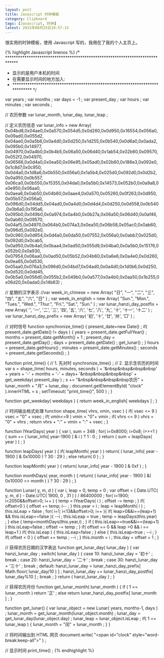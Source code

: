 ```yaml
---
layout: post
title: Javascript 时钟模板
category: Clipboard
tags: [Javascript, 时钟]
latest: 2015年08月25日19:57:13
---
```


很实用的时钟模板，使用 Javascript 写的，我用在了我的个人主页上。

{% highlight Javascript linenos %}
/* *****************************************************************************
* 显示的是用户本机的时间
* 在需要显示时间的地方加入: <script language="javascript" src="./js/clock.js"></script>
* ***************************************************************************** */

var years ;
var months ;
var days = -1 ;
var present_day ;
var hours ;
var minutes ;
var seconds ;

// 农历参数
var lunar_month, lunar_day, lunar_leap ;

// 定义农历信息
var lunar_info = new Array( 
0x04bd8,0x04ae0,0x0a570,0x054d5,0x0d260,0x0d950,0x16554,0x056a0,0x09ad0,0x055d2,
0x04ae0,0x0a5b6,0x0a4d0,0x0d250,0x1d255,0x0b540,0x0d6a0,0x0ada2,0x095b0,0x14977,
0x04970,0x0a4b0,0x0b4b5,0x06a50,0x06d40,0x1ab54,0x02b60,0x09570,0x052f2,0x04970,
0x06566,0x0d4a0,0x0ea50,0x06e95,0x05ad0,0x02b60,0x186e3,0x092e0,0x1c8d7,0x0c950,
0x0d4a0,0x1d8a6,0x0b550,0x056a0,0x1a5b4,0x025d0,0x092d0,0x0d2b2,0x0a950,0x0b557,
0x06ca0,0x0b550,0x15355,0x04da0,0x0a5b0,0x14573,0x052b0,0x0a9a8,0x0e950,0x06aa0,
0x0aea6,0x0ab50,0x04b60,0x0aae4,0x0a570,0x05260,0x0f263,0x0d950,0x05b57,0x056a0,
0x096d0,0x04dd5,0x04ad0,0x0a4d0,0x0d4d4,0x0d250,0x0d558,0x0b540,0x0b6a0,0x195a6,
0x095b0,0x049b0,0x0a974,0x0a4b0,0x0b27a,0x06a50,0x06d40,0x0af46,0x0ab60,0x09570,
0x04af5,0x04970,0x064b0,0x074a3,0x0ea50,0x06b58,0x05ac0,0x0ab60,0x096d5,0x092e0,
0x0c960,0x0d954,0x0d4a0,0x0da50,0x07552,0x056a0,0x0abb7,0x025d0,0x092d0,0x0cab5,
0x0a950,0x0b4a0,0x0baa4,0x0ad50,0x055d9,0x04ba0,0x0a5b0,0x15176,0x052b0,0x0a930,
0x07954,0x06aa0,0x0ad50,0x05b52,0x04b60,0x0a6e6,0x0a4e0,0x0d260,0x0ea65,0x0d530,
0x05aa0,0x076a3,0x096d0,0x04bd7,0x04ad0,0x0a4d0,0x1d0b6,0x0d250,0x0d520,0x0dd45,
0x0b5a0,0x056d0,0x055b2,0x049b0,0x0a577,0x0a4b0,0x0aa50,0x1b255,0x06d20,0x0ada0,0x14b63) ;

// 星期的汉字表示
//var week_in_chinese = new Array( "日", "一", "二", "三", "四", "五", "六", "日" ) ;
var week_in_english = new Array( "Sun.", "Mon.", "Tues.", "Wed.", "Thur.", "Fri.", "Sat.", "Sun." ) ;
var lunar_hanzi_day_postfix = new Array( '', '一', '二', '三', '四', '五', '六', '七', '八', '九', '十', '十一', '十二' ) ;
var lunar_hanzi_day_prefix = new Array( '初', '十', '廿', '卅', '□' ) ;

// 对时信号
function synchronize_time() {
	present_date=new Date() ;
	if( present_date.getDate() != days ) {
		years = present_date.getFullYear() ;
		months = present_date.getMonth() + 1 ;
		present_day = present_date.getDay() ; 
		days = present_date.getDate() ;
		get_lunar() ;
	}
	hours = present_date.getHours() ;
	minutes = present_date.getMinutes() ;
	seconds = present_date.getSeconds() ;
}

function print_time() {
	// 1. 先对时
	synchronize_time() ;
	// 2. 显示含农历的时间
	var s = shape_time( hours, minutes, seconds ) + '&nbsp&nbsp&nbsp&nbsp' + years + '-' + months + '-' + days+ '&nbsp&nbsp&nbsp&nbsp' + get_weekday( present_day ) ;
	s += "&nbsp&nbsp&nbsp&nbsp农历" + lunar_month + "月" + lunar_day ;
	document.getElementById( "clock" ).innerHTML = s ;
	setTimeout( "print_time()", 500 ) ;
}

function get_weekday( weekdays ) { 
	return week_in_english[ weekdays ] ;
}

// 时间输出格式处理
function shape_time( vhrs, vmin, vsec ) {
	if( vsec <= 9 ) vsec = "0" + vsec ;
	if( vmin<=9 ) vmin = "0"+ vmin ;
	if( vhrs <= 9 ) vhrs = "0" + vhrs ;
	return vhrs + ":" + vmin + ":" + vsec ;
}

function lYearDays( year ) {
	var i, sum = 348 ;
	for( i=0x8000; i>0x8; i>>=1 ) {
		sum += ( lunar_info[ year-1900 ] & i ) ? 1 : 0 ;
	}
	return ( sum + leapDays( year ) ) ;
}

function leapDays( year ) {
	if( leapMonth( year ) ) return( ( lunar_info[ year - 1900 ] & 0x10000 ) ? 30 : 29 ) ;
	else return( 0 ) ;
}

function leapMonth( year ) {
	return( lunar_info[ year - 1900 ] & 0xf ) ;
}

function monthDays( year, month ) {
	return( ( lunar_info[ year - 1900 ] &( 0x10000 >> month ) ) ? 30 : 29 ) ;
}

function Lunar( y, m, d ) {
	var i, leap = 0, temp = 0 ;
	var offset = ( Date.UTC( y, m, d ) - Date.UTC( 1900, 0 , 31 ) ) / 86400000 ;
	for( i=1900; i<2050&&offset>0; i++ ) { 
		temp = lYearDays( i ) ;
		offset -= temp ;
	}
	if( offset<0 ) {
		offset += temp;
		i-- ;
	}
	this.year = i ; 
	leap = leapMonth( i ) ;
	this.isLeap = false ; 
	for( i=1; i<13&&offset>0; i++ ){ 
		if( leap>0&&i==(leap+1) && this.isLeap==false ){
			--i ; 
			this.isLeap = true ;
			temp = leapDays(this.year) ;
		} else {
			temp=monthDays(this.year,i) ;
		} 
		if ( this.isLeap==true&&i==(leap+1) ) 
		this.isLeap=false ;
		offset -= temp ; 
	}
	if( offset == 0 && leap >0 && i == leap+1 )
	if( this.isLeap ) {
		this.isLeap=false ;
	} else {
		this.isLeap=true ;
		--i ; 
	}
	if( offset < 0 ) {
		offset += temp ;
		--i ;
	} 
	this.month = i ; 
	this.day = offset + 1 ;
}

// 获得农历日期的汉字表达
function get_lunar_day( lunar_day ) {
	var hanzi_lunar_day ;
	switch( lunar_day ) {
		case 10:
			hanzi_lunar_day = '初十' ;
			break ;
		case 20:
			hanzi_lunar_day = '二十' ;
			break ; 
		case 30:
			hanzi_lunar_day = '三十' ;
			break ;
		default:
			hanzi_lunar_day = lunar_hanzi_day_prefix[ Math.floor( lunar_day/10 ) ] ;
			hanzi_lunar_day += lunar_hanzi_day_postfix[ lunar_day%10 ] ;
			break ;
		}
		return ( hanzi_lunar_day ) ;
	}

// 获得农历月份
function get_lunar_month( lunar_month ) {
	if ( 1 == lunar_month ) return '正' ;
	else return lunar_hanzi_day_postfix[ lunar_month ] ;
}

function get_lunar() {
	var lunar_object = new Lunar( years, months-1, days ) ;
	lunar_month = get_lunar_month(lunar_object.month) ;
	lunar_day = get_lunar_day(lunar_object.day) ;
	lunar_leap = lunar_object.isLeap ;
	if( 1 == lunar_leap ) {
		lunar_month = "闰" + lunar_month ;
		}
}

// 将时间输出到 HTML 网页
document.write( "<span id=\"clock\" style=\"word-break:keep-all\"></span>" ) ;

// 显示时间
print_time() ;
{% endhighlight %}
